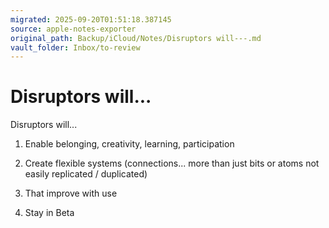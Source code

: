 ```yaml
---
migrated: 2025-09-20T01:51:18.387145
source: apple-notes-exporter
original_path: Backup/iCloud/Notes/Disruptors will---.md
vault_folder: Inbox/to-review
---
```

# Disruptors will...

Disruptors will...

1. Enable belonging, creativity, learning, participation 

2. Create flexible systems (connections... more than just bits or atoms not easily replicated / duplicated)

3. That improve with use

4. Stay in Beta

